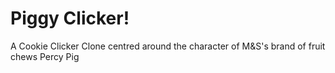 # Piggy Clicker!

A Cookie Clicker Clone centred around the character of M&S's brand of fruit chews Percy Pig
 
